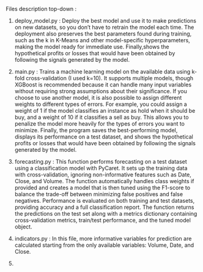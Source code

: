 Files description top-down :

1) deploy_model.py : Deploy the best model and use it to make predictions on new datasets, so you don’t have to retrain the model each time. The deployment also preserves the best parameters found during training, such as the k in K-Means and other model-specific hyperparameters, making the model ready for immediate use. Finally,shows the hypothetical profits or losses that would have been obtained by following the signals generated by the model.

2) main.py : Trains a machine learning model on the available data using k-fold cross-validation (I used k=10). It supports multiple models, though XGBoost is recommended because it can handle many input variables without requiring strong assumptions about their significance.
If you choose to use another model, it is also possible to assign different weights to different types of errors. For example, you could assign a weight of 1 if the model classifies an instance as hold when it should be buy, and a weight of 10 if it classifies a sell as buy. This allows you to penalize the model more heavily for the types of errors you want to minimize.
Finally, the program saves the best-performing model, displays its performance on a test dataset, and shows the hypothetical profits or losses that would have been obtained by following the signals generated by the model.

3) forecasting.py : This function performs forecasting on a test dataset using a classification model with PyCaret. It sets up the training data with cross-validation, ignoring non-informative features such as Date, Close, and Volume.
The function automatically handles class weights if provided and creates a model that is then tuned using the F1-score to balance the trade-off between minimizing false positives and false negatives.
Performance is evaluated on both training and test datasets, providing accuracy and a full classification report. The function returns the predictions on the test set along with a metrics dictionary containing cross-validation metrics, train/test performance, and the tuned model object.

4) indicators.py : In this file, more informative variables for prediction are calculated starting from the only available variables: Volume, Date, and Close.

5) 
